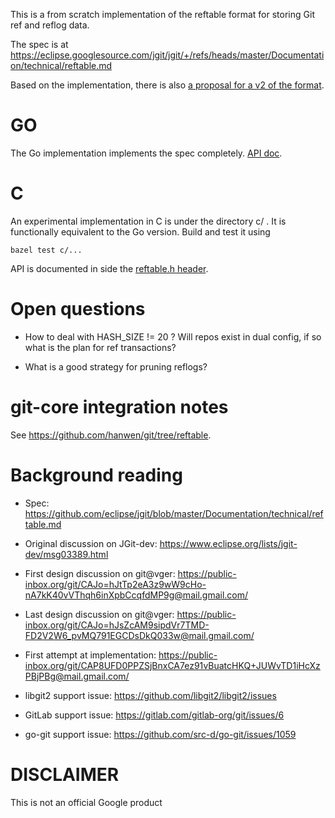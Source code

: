 
This is a from scratch implementation of the reftable format for
storing Git ref and reflog data.

The spec is at
https://eclipse.googlesource.com/jgit/jgit/+/refs/heads/master/Documentation/technical/reftable.md

Based on the implementation, there is also [a proposal for a v2 of the
format](reftable-v2-proposal.md).


# GO

The Go implementation implements the spec completely.
[API doc](https://godoc.org/github.com/google/reftable).

# C

An experimental implementation in C is under the directory c/ . It is
functionally equivalent to the Go version. Build and test it using

```
bazel test c/...
```

API is documented in side the [reftable.h
header](https://github.com/google/reftable/blob/master/c/reftable.h).

# Open questions

*   How to deal with HASH_SIZE != 20 ? Will repos exist in dual config, if so
    what is the plan for ref transactions?

*   What is a good strategy for pruning reflogs?

# git-core integration notes

See https://github.com/hanwen/git/tree/reftable.


# Background reading

* Spec: https://github.com/eclipse/jgit/blob/master/Documentation/technical/reftable.md

* Original discussion on JGit-dev:  https://www.eclipse.org/lists/jgit-dev/msg03389.html

* First design discussion on git@vger: https://public-inbox.org/git/CAJo=hJtTp2eA3z9wW9cHo-nA7kK40vVThqh6inXpbCcqfdMP9g@mail.gmail.com/

* Last design discussion on git@vger: https://public-inbox.org/git/CAJo=hJsZcAM9sipdVr7TMD-FD2V2W6_pvMQ791EGCDsDkQ033w@mail.gmail.com/

* First attempt at implementation: https://public-inbox.org/git/CAP8UFD0PPZSjBnxCA7ez91vBuatcHKQ+JUWvTD1iHcXzPBjPBg@mail.gmail.com/

* libgit2 support issue: https://github.com/libgit2/libgit2/issues

* GitLab support issue: https://gitlab.com/gitlab-org/git/issues/6

* go-git support issue: https://github.com/src-d/go-git/issues/1059


# DISCLAIMER

This is not an official Google product
